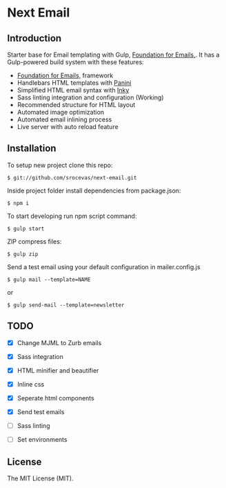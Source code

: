 # Next Email

## Introduction

Starter base for Email templating with Gulp, [Foundation for Emails,](https://foundation.zurb.com/emails.html). It has a Gulp-powered build system with these features:

- [Foundation for Emails,](https://foundation.zurb.com/emails.html) framework
- Handlebars HTML templates with [Panini](http://github.com/zurb/panini)
- Simplified HTML email syntax with [Inky](http://github.com/zurb/inky)
- Sass linting integration and configuration (Working)
- Recommended structure for HTML layout
- Automated image optimization
- Automated email inlining process
- Live server with auto reload feature

## Installation

To setup new project clone this repo:

```
$ git://github.com/srocevas/next-email.git
```

Inside project folder install dependencies from package.json:

```
$ npm i
```

To start developing run npm script command:

```
$ gulp start
```

ZIP compress files:

```
$ gulp zip
```

Send a test email using your default configuration in mailer.config.js

```
$ gulp mail --template=NAME
```
or
```
$ gulp send-mail --template=newsletter
```


## TODO

- [X] Change MJML to Zurb emails
- [X] Sass integration
- [X] HTML minifier and beautifier
- [X] Inline css
- [X] Seperate html components
- [X] Send test emails
- [ ] Sass linting
- [ ] Set environments


## License

The MIT License (MIT).

